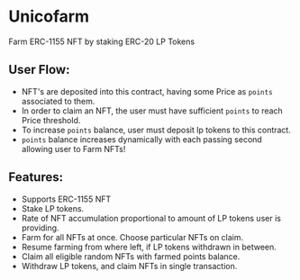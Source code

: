 # Unicofarm
Farm ERC-1155 NFT by staking ERC-20 LP Tokens

## User Flow:
 * NFT's are deposited into this contract, having some Price as `points` associated to them.
 * In order to claim an NFT, the user must have sufficient `points` to reach Price threshold.
 * To increase `points` balance, user must deposit lp tokens to this contract.
 * `points` balance increases dynamically with each passing second allowing user to Farm NFTs!

 ## Features:
* Supports ERC-1155 NFT
* Stake LP tokens.
* Rate of NFT accumulation proportional to amount of LP tokens user is providing.
* Farm for all NFTs at once. Choose particular NFTs on claim.
* Resume farming from where left, if LP tokens withdrawn in between.
* Claim all eligible random NFTs with farmed points balance.
* Withdraw LP tokens, and claim NFTs in single transaction.
